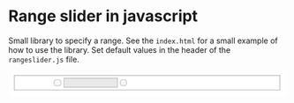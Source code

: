 # Range slider in javascript

Small library to specify a range. See the `index.html` for a small example of how to use the library. Set default values in the header of the `rangeslider.js` file.

![Slider example](example.png)

